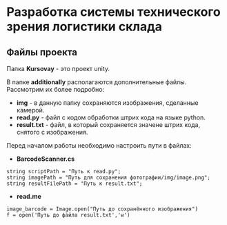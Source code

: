 # Разработка системы технического зрения логистики склада

## Файлы проекта
Папка __Kursovay__ - это проект unity.

В папке __additionally__ располагаются дополнительные файлы. Рассмотрим их более подробно:

- __img__ - в данную папку сохраняются изображения, сделанные камерой.
- __read.py__ - файл с кодом обработки штрих кода на языке python.
- __result.txt__ - файл, в который сохраняется значене штрих кода, снятого с изображения.

Перед началом работы необходимо настроить пути в файлах:
- __BarcodeScanner.cs__ 
```
string scriptPath = "Путь к read.py";
string imagePath = "Путь для сохранения фотографии/img/image.png";
string resultFilePath = "Путь к result.txt";
```
- __read.me__
```
image_barcode = Image.open("Путь до сохранённого изображения")
f = open('Путь до файла result.txt','w')
```